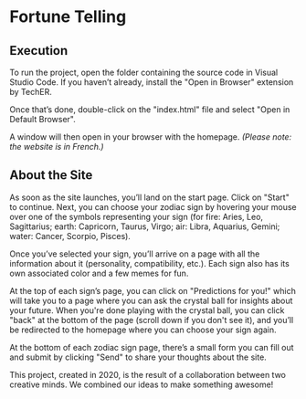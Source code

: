 # Fortune Telling

## Execution

To run the project, open the folder containing the source code in Visual Studio Code. If you haven’t already, install the "Open in Browser" extension by TechER.

Once that’s done, double-click on the "index.html" file and select "Open in Default Browser".

A window will then open in your browser with the homepage. *(Please note: the website is in French.)*

## About the Site

As soon as the site launches, you’ll land on the start page. Click on "Start" to continue. Next, you can choose your zodiac sign by hovering your mouse over one of the symbols representing your sign (for fire: Aries, Leo, Sagittarius; earth: Capricorn, Taurus, Virgo; air: Libra, Aquarius, Gemini; water: Cancer, Scorpio, Pisces).

Once you’ve selected your sign, you’ll arrive on a page with all the information about it (personality, compatibility, etc.). Each sign also has its own associated color and a few memes for fun.

At the top of each sign’s page, you can click on "Predictions for you!" which will take you to a page where you can ask the crystal ball for insights about your future. When you're done playing with the crystal ball, you can click "back" at the bottom of the page (scroll down if you don't see it), and you’ll be redirected to the homepage where you can choose your sign again.

At the bottom of each zodiac sign page, there’s a small form you can fill out and submit by clicking "Send" to share your thoughts about the site.

This project, created in 2020, is the result of a collaboration between two creative minds. We combined our ideas to make something awesome!
